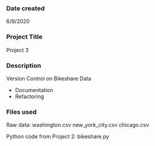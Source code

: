 ### Date created
6/9/2020

### Project Title
Project 3 

### Description
Version Control on Bikeshare Data
- Documentation
- Refactoring

### Files used
Raw data:
washington.csv
new_york_city.csv
chicago.csv

Python code from Project 2: 
bikeshare.py


